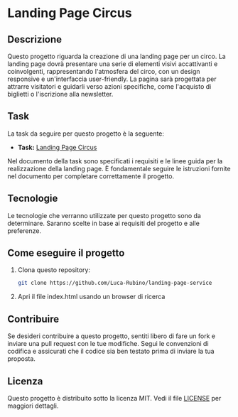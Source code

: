 # Landing Page Circus

## Descrizione

Questo progetto riguarda la creazione di una landing page per un circo. La landing page dovrà presentare una serie di elementi visivi accattivanti e coinvolgenti, rappresentando l'atmosfera del circo, con un design responsive e un'interfaccia user-friendly. La pagina sarà progettata per attrarre visitatori e guidarli verso azioni specifiche, come l'acquisto di biglietti o l'iscrizione alla newsletter.

## Task

La task da seguire per questo progetto è la seguente:

- **Task:** [Landing Page Circus](https://boolean.notion.site/Landing-Page-Circus-1a877ca323594346be90f0b925de672e)
  
Nel documento della task sono specificati i requisiti e le linee guida per la realizzazione della landing page. È fondamentale seguire le istruzioni fornite nel documento per completare correttamente il progetto.

## Tecnologie

Le tecnologie che verranno utilizzate per questo progetto sono da determinare. Saranno scelte in base ai requisiti del progetto e alle preferenze.

## Come eseguire il progetto

1. Clona questo repository:

    ```bash
    git clone https://github.com/Luca-Rubino/landing-page-service
    ```

2. Apri il file index.html usando un browser di ricerca

<!-- 2. Installa le dipendenze (una volta che le tecnologie sono state selezionate):

    ```bash
    npm install
    ```

3. Avvia il server di sviluppo:

    ```bash
    npm start
    ```

4. Apri il browser e vai su `http://localhost:3000` per visualizzare la landing page. -->

## Contribuire

Se desideri contribuire a questo progetto, sentiti libero di fare un fork e inviare una pull request con le tue modifiche. Segui le convenzioni di codifica e assicurati che il codice sia ben testato prima di inviare la tua proposta.

## Licenza

Questo progetto è distribuito sotto la licenza MIT. Vedi il file [LICENSE](LICENSE) per maggiori dettagli.